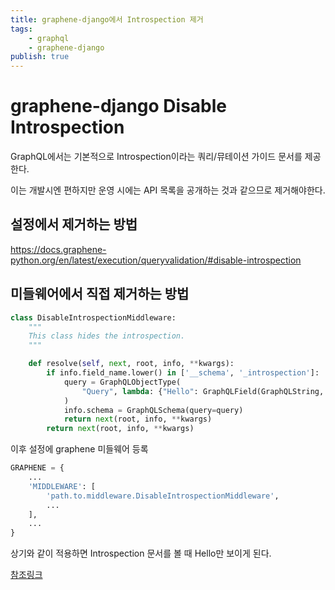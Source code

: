 ```yaml
---
title: graphene-django에서 Introspection 제거
tags:
    - graphql
    - graphene-django
publish: true
---
```


# graphene-django Disable Introspection

GraphQL에서는 기본적으로 Introspection이라는 쿼리/뮤테이션 가이드 문서를 제공한다.

이는 개발시엔 편하지만 운영 시에는 API 목록을 공개하는 것과 같으므로 제거해야한다.

## 설정에서 제거하는 방법

<https://docs.graphene-python.org/en/latest/execution/queryvalidation/#disable-introspection>

## 미들웨어에서 직접 제거하는 방법

```python
class DisableIntrospectionMiddleware:
    """
    This class hides the introspection.
    """

    def resolve(self, next, root, info, **kwargs):
        if info.field_name.lower() in ['__schema', '_introspection']:
            query = GraphQLObjectType(
                "Query", lambda: {"Hello": GraphQLField(GraphQLString, resolver=lambda *_: "World")}
            )
            info.schema = GraphQLSchema(query=query)
            return next(root, info, **kwargs)
        return next(root, info, **kwargs)
```

이후 설정에 graphene 미들웨어 등록

```python
GRAPHENE = {
    ...
    'MIDDLEWARE': [
        'path.to.middleware.DisableIntrospectionMiddleware',
        ...
    ],
    ...
}
```

상기와 같이 적용하면 Introspection 문서를 볼 때 Hello만 보이게 된다.

[참조링크](https://medium.com/@pkinuthia10/disabling-djanog-graphene-introspection-query-8042b341c675)
